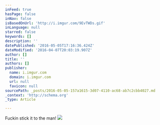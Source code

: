 ```yaml
---
inFeed: true
hasPage: false
inNav: false
isBasedOnUrl: 'http://i.imgur.com/9EvTWDs.gif'
inLanguage: null
starred: false
keywords: []
description: ''
datePublished: '2016-05-05T17:16:36.424Z'
dateModified: '2016-04-07T20:03:19.907Z'
author: []
title: ''
authors: []
publisher:
  name: i.imgur.com
  domain: i.imgur.com
  url: null
  favicon: null
sourcePath: _posts/2016-05-05-157a1615-3d07-4110-ac68-ab7c2cbb4027.md
_context: 'http://schema.org'
_type: Article

---
```

Fuckin stick it to the man!
![](http://i.imgur.com/9EvTWDs.gif)